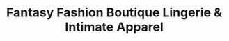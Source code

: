 ---
title: "Fantasy Fashion Boutique Lingerie & Intimate Apparel"
url: /scarborough/fantasy-fashion-boutique-lingerie-and-intimate-apparel/
shop: clothes
---